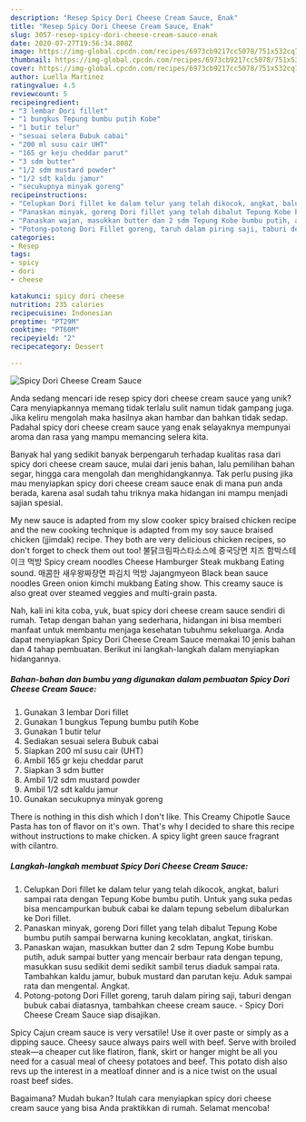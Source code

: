 ```yaml
---
description: "Resep Spicy Dori Cheese Cream Sauce, Enak"
title: "Resep Spicy Dori Cheese Cream Sauce, Enak"
slug: 3057-resep-spicy-dori-cheese-cream-sauce-enak
date: 2020-07-27T19:56:34.808Z
image: https://img-global.cpcdn.com/recipes/6973cb9217cc5078/751x532cq70/spicy-dori-cheese-cream-sauce-foto-resep-utama.jpg
thumbnail: https://img-global.cpcdn.com/recipes/6973cb9217cc5078/751x532cq70/spicy-dori-cheese-cream-sauce-foto-resep-utama.jpg
cover: https://img-global.cpcdn.com/recipes/6973cb9217cc5078/751x532cq70/spicy-dori-cheese-cream-sauce-foto-resep-utama.jpg
author: Luella Martinez
ratingvalue: 4.5
reviewcount: 5
recipeingredient:
- "3 lembar Dori fillet"
- "1 bungkus Tepung bumbu putih Kobe"
- "1 butir telur"
- "sesuai selera Bubuk cabai"
- "200 ml susu cair UHT"
- "165 gr keju cheddar parut"
- "3 sdm butter"
- "1/2 sdm mustard powder"
- "1/2 sdt kaldu jamur"
- "secukupnya minyak goreng"
recipeinstructions:
- "Celupkan Dori fillet ke dalam telur yang telah dikocok, angkat, baluri sampai rata dengan Tepung Kobe bumbu putih. Untuk yang suka pedas bisa mencampurkan bubuk cabai ke dalam tepung sebelum dibalurkan ke Dori fillet."
- "Panaskan minyak, goreng Dori fillet yang telah dibalut Tepung Kobe bumbu putih sampai berwarna kuning kecoklatan, angkat, tiriskan."
- "Panaskan wajan, masukkan butter dan 2 sdm Tepung Kobe bumbu putih, aduk sampai butter yang mencair berbaur rata dengan tepung, masukkan susu sedikit demi sedikit sambil terus diaduk sampai rata. Tambahkan kaldu jamur, bubuk mustard dan parutan keju. Aduk sampai rata dan mengental. Angkat."
- "Potong-potong Dori Fillet goreng, taruh dalam piring saji, taburi dengan bubuk cabai diatasnya, tambahkan cheese cream sauce. Spicy Dori Cheese Cream Sauce siap disajikan."
categories:
- Resep
tags:
- spicy
- dori
- cheese

katakunci: spicy dori cheese 
nutrition: 235 calories
recipecuisine: Indonesian
preptime: "PT29M"
cooktime: "PT60M"
recipeyield: "2"
recipecategory: Dessert

---
```



![Spicy Dori Cheese Cream Sauce](https://img-global.cpcdn.com/recipes/6973cb9217cc5078/751x532cq70/spicy-dori-cheese-cream-sauce-foto-resep-utama.jpg)

Anda sedang mencari ide resep spicy dori cheese cream sauce yang unik? Cara menyiapkannya memang tidak terlalu sulit namun tidak gampang juga. Jika keliru mengolah maka hasilnya akan hambar dan bahkan tidak sedap. Padahal spicy dori cheese cream sauce yang enak selayaknya mempunyai aroma dan rasa yang mampu memancing selera kita.

Banyak hal yang sedikit banyak berpengaruh terhadap kualitas rasa dari spicy dori cheese cream sauce, mulai dari jenis bahan, lalu pemilihan bahan segar, hingga cara mengolah dan menghidangkannya. Tak perlu pusing jika mau menyiapkan spicy dori cheese cream sauce enak di mana pun anda berada, karena asal sudah tahu triknya maka hidangan ini mampu menjadi sajian spesial.

My new sauce is adapted from my slow cooker spicy braised chicken recipe and the new cooking technique is adapted from my soy sauce braised chicken (jjimdak) recipe. They both are very delicious chicken recipes, so don&#39;t forget to check them out too! 불닭크림파스타소스에 중국당면 치즈 함박스테이크 먹방 Spicy cream noodles Cheese Hamburger Steak mukbang Eating sound. 매콤한 새우왕짜장면 파김치 먹방 Jajangmyeon Black bean sauce noodles Green onion kimchi mukbang Eating show. This creamy sauce is also great over steamed veggies and multi-grain pasta.


Nah, kali ini kita coba, yuk, buat spicy dori cheese cream sauce sendiri di rumah. Tetap dengan bahan yang sederhana, hidangan ini bisa memberi manfaat untuk membantu menjaga kesehatan tubuhmu sekeluarga. Anda dapat menyiapkan Spicy Dori Cheese Cream Sauce memakai 10 jenis bahan dan 4 tahap pembuatan. Berikut ini langkah-langkah dalam menyiapkan hidangannya.

<!--inarticleads1-->

##### Bahan-bahan dan bumbu yang digunakan dalam pembuatan Spicy Dori Cheese Cream Sauce:

1. Gunakan 3 lembar Dori fillet
1. Gunakan 1 bungkus Tepung bumbu putih Kobe
1. Gunakan 1 butir telur
1. Sediakan sesuai selera Bubuk cabai
1. Siapkan 200 ml susu cair (UHT)
1. Ambil 165 gr keju cheddar parut
1. Siapkan 3 sdm butter
1. Ambil 1/2 sdm mustard powder
1. Ambil 1/2 sdt kaldu jamur
1. Gunakan secukupnya minyak goreng


There is nothing in this dish which I don&#39;t like. This Creamy Chipotle Sauce Pasta has ton of flavor on it&#39;s own. That&#39;s why I decided to share this recipe without instructions to make chicken. A spicy light green sauce fragrant with cilantro. 

<!--inarticleads2-->

##### Langkah-langkah membuat Spicy Dori Cheese Cream Sauce:

1. Celupkan Dori fillet ke dalam telur yang telah dikocok, angkat, baluri sampai rata dengan Tepung Kobe bumbu putih. Untuk yang suka pedas bisa mencampurkan bubuk cabai ke dalam tepung sebelum dibalurkan ke Dori fillet.
1. Panaskan minyak, goreng Dori fillet yang telah dibalut Tepung Kobe bumbu putih sampai berwarna kuning kecoklatan, angkat, tiriskan.
1. Panaskan wajan, masukkan butter dan 2 sdm Tepung Kobe bumbu putih, aduk sampai butter yang mencair berbaur rata dengan tepung, masukkan susu sedikit demi sedikit sambil terus diaduk sampai rata. Tambahkan kaldu jamur, bubuk mustard dan parutan keju. Aduk sampai rata dan mengental. Angkat.
1. Potong-potong Dori Fillet goreng, taruh dalam piring saji, taburi dengan bubuk cabai diatasnya, tambahkan cheese cream sauce. - Spicy Dori Cheese Cream Sauce siap disajikan.


Spicy Cajun cream sauce is very versatile! Use it over paste or simply as a dipping sauce. Cheesy sauce always pairs well with beef. Serve with broiled steak—a cheaper cut like flatiron, flank, skirt or hanger might be all you need for a casual meal of cheesy potatoes and beef. This potato dish also revs up the interest in a meatloaf dinner and is a nice twist on the usual roast beef sides. 

Bagaimana? Mudah bukan? Itulah cara menyiapkan spicy dori cheese cream sauce yang bisa Anda praktikkan di rumah. Selamat mencoba!
